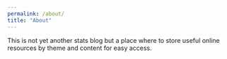 ```yaml
---
permalink: /about/
title: "About"
---
```


This is not yet another stats blog but a place where to store useful online resources by theme and content for easy access.

